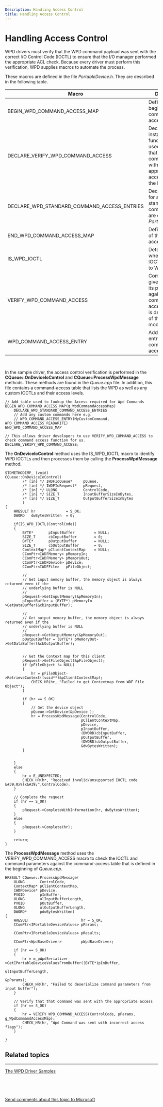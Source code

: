 ```yaml
---
Description: Handling Access Control
title: Handling Access Control
---
```


# Handling Access Control


WPD drivers must verify that the WPD command payload was sent with the correct I/O Control Code (IOCTL) to ensure that the I/O manager performed the appropriate ACL check. Because every driver must perform this verification, WPD supplies macros to automate the process.

These macros are defined in the file *PortableDevice.h*. They are described in the following table.

| Macro                                            | Description                                                                                                                                  |
|--------------------------------------------------|----------------------------------------------------------------------------------------------------------------------------------------------|
| BEGIN\_WPD\_COMMAND\_ACCESS\_MAP                 | Defines the beginning of the command-access table.                                                                                           |
| DECLARE\_VERIFY\_WPD\_COMMAND\_ACCESS            | Declares an instance of the function that is used to verify that a given WPD command is sent with the appropriate access flags in the IOCTL. |
| DECLARE\_WPD\_STANDARD\_COMMAND\_ACCESS\_ENTRIES | Declares entries for all the standard WPD commands that are contained in *PortableDevice.h*.                                                 |
| END\_WPD\_COMMAND\_ACCESS\_MAP                   | Defines the end of the command-access table.                                                                                                 |
| IS\_WPD\_IOCTL                                   | Determines whether a given IOCTL is specific to WPD.                                                                                         |
| VERIFY\_WPD\_COMMAND\_ACCESS                     | Compares a given IOCTL and its parameters against the command-access table that is defined in one of the driver modules.                     |
| WPD\_COMMAND\_ACCESS\_ENTRY                      | Adds a custom entry to the command-access table.                                                                                             |

 

In the sample driver, the access control verification is performed in the **CQueue::OnDeviceIoControl** and **CQueue::ProcessWpdMessage** methods. These methods are found in the *Queue.cpp* file. In addition, this file contains a command-access table that lists the WPD as well as any custom IOCTLs and their access levels.

```ManagedCPlusPlus
// Add table used to lookup the Access required for Wpd Commands
BEGIN_WPD_COMMAND_ACCESS_MAP(g_WpdCommandAccessMap)
    DECLARE_WPD_STANDARD_COMMAND_ACCESS_ENTRIES
    // Add any custom commands here e.g.
    // WPD_COMMAND_ACCESS_ENTRY(MyCustomCommand, WPD_COMMAND_ACCESS_READWRITE)
END_WPD_COMMAND_ACCESS_MAP

// This allows driver developers to use VERIFY_WPD_COMMAND_ACCESS to check command access function for us.
DECLARE_VERIFY_WPD_COMMAND_ACCESS;
```

The **OnDeviceIoControl** method uses the IS\_WPD\_IOCTL macro to identify WPD IOCTLs and then processes them by calling the **ProcessWpdMessage** method.

```ManagedCPlusPlus
STDMETHODIMP_ (void)
CQueue::OnDeviceIoControl(
        /* [in] */ IWDFIoQueue*     pQueue,
        /* [in] */ IWDFIoRequest*   pRequest,
        /* [in] */ ULONG            ControlCode,
        /* [in] */ SIZE_T           InputBufferSizeInBytes,
        /* [in] */ SIZE_T           OutputBufferSizeInBytes
        )
{
    HRESULT hr              = S_OK;
    DWORD   dwBytesWritten  = 0;

    if(IS_WPD_IOCTL(ControlCode))
    {
        BYTE*       pInputBuffer         = NULL;
        SIZE_T      cbInputBuffer        = 0;
        BYTE*       pOutputBuffer        = NULL;
        SIZE_T      cbOutputBuffer       = 0;
        ContextMap* pClientContextMap    = NULL;
        CComPtr<IWDFMemory> pMemoryIn;
        CComPtr<IWDFMemory> pMemoryOut;
        CComPtr<IWDFDevice> pDevice;
        CComPtr<IWDFFile>   pFileObject;

        //
        // Get input memory buffer, the memory object is always returned even if the
        // underlying buffer is NULL
        //
        pRequest->GetInputMemory(&pMemoryIn);
        pInputBuffer = (BYTE*) pMemoryIn->GetDataBuffer(&cbInputBuffer);

        //
        // Get output memory buffer, the memory object is always returned even if the
        // underlying buffer is NULL
        //
        pRequest->GetOutputMemory(&pMemoryOut);
        pOutputBuffer = (BYTE*) pMemoryOut->GetDataBuffer(&cbOutputBuffer);

        
        // Get the Context map for this client
        pRequest->GetFileObject(&pFileObject);
        if (pFileObject != NULL)
        {
            hr = pFileObject->RetrieveContext((void**)&pClientContextMap);
            CHECK_HR(hr, "Failed to get Contextmap from WDF File Object");
        }

        if (hr == S_OK)
        {
            // Get the device object
            pQueue->GetDevice(&pDevice );
            hr = ProcessWpdMessage(ControlCode,
                                   pClientContextMap,
                                   pDevice,
                                   pInputBuffer,
                                   (DWORD)cbInputBuffer,
                                   pOutputBuffer,
                                   (DWORD)cbOutputBuffer,
                                   &dwBytesWritten);
        }

   
    }
    else
    {
        hr = E_UNEXPECTED;
        CHECK_HR(hr, "Received invalid/unsupported IOCTL code &#39;0x%lx&#39;",ControlCode);
    }

    // Complete the request
    if (hr == S_OK)
    {
        pRequest->CompleteWithInformation(hr, dwBytesWritten);
    }
    else
    {
        pRequest->Complete(hr);
    }

    return;
}
```

The **ProcessWpdMessage** method uses the VERIFY\_WPD\_COMMAND\_ACCESS macro to check the IOCTL and command parameters against the command-access table that is defined in the beginning of *Queue.cpp*.

```ManagedCPlusPlus
HRESULT CQueue::ProcessWpdMessage(
    ULONG       ControlCode,
    ContextMap* pClientContextMap,
    IWDFDevice* pDevice,
    PVOID       pInBuffer,
    ULONG       ulInputBufferLength,
    PVOID       pOutBuffer,
    ULONG       ulOutputBufferLength,
    DWORD*      pdwBytesWritten)
{
    HRESULT                        hr = S_OK;
    CComPtr<IPortableDeviceValues> pParams;

    CComPtr<IPortableDeviceValues> pResults;

    CComPtr<WpdBaseDriver>         pWpdBaseDriver;

    if (hr == S_OK)
    {
        hr = m_pWpdSerializer->GetIPortableDeviceValuesFromBuffer((BYTE*)pInBuffer,
                                                                  ulInputBufferLength,
                                                                  &pParams);
        CHECK_HR(hr, "Failed to deserialize command parameters from input buffer");
    }

    // Verify that that command was sent with the appropriate access
    if (hr == S_OK)
    {
        hr = VERIFY_WPD_COMMAND_ACCESS(ControlCode, pParams, g_WpdCommandAccessMap);
        CHECK_HR(hr, "Wpd Command was sent with incorrect access flags");
    }

}
```

## <span id="related_topics"></span>Related topics


****
[The WPD Driver Samples](the-wpd-driver-samples.md)

 

 

[Send comments about this topic to Microsoft](mailto:wsddocfb@microsoft.com?subject=Documentation%20feedback%20[wpd_dk\wpddk]:%20Handling%20Access%20Control%20%20RELEASE:%20%281/5/2017%29&body=%0A%0APRIVACY%20STATEMENT%0A%0AWe%20use%20your%20feedback%20to%20improve%20the%20documentation.%20We%20don't%20use%20your%20email%20address%20for%20any%20other%20purpose,%20and%20we'll%20remove%20your%20email%20address%20from%20our%20system%20after%20the%20issue%20that%20you're%20reporting%20is%20fixed.%20While%20we're%20working%20to%20fix%20this%20issue,%20we%20might%20send%20you%20an%20email%20message%20to%20ask%20for%20more%20info.%20Later,%20we%20might%20also%20send%20you%20an%20email%20message%20to%20let%20you%20know%20that%20we've%20addressed%20your%20feedback.%0A%0AFor%20more%20info%20about%20Microsoft's%20privacy%20policy,%20see%20http://privacy.microsoft.com/default.aspx. "Send comments about this topic to Microsoft")




